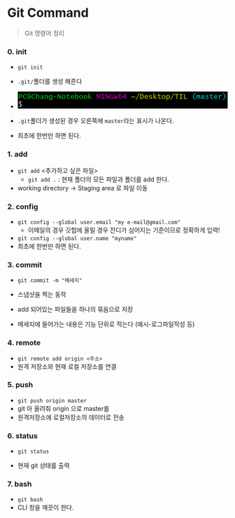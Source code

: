 # Git Command

> Git 명령어 정리



### 0. init

- `git init`
- `.git/`폴더를 생성 해준다
- ![image-20201229151401289](./GitCommand.assets/image-20201229151401289.png)

- `.git`폴더가 생성된 경우 오른쪽에 `master`라는 표시가 나온다.
- 최초에 한번만 하면 된다.



### 1. add

- `git add` <추가하고 싶은 파일>
  - `git add .` : 현재 폴더의 모든 파일과 폴더를 add 한다.
- working directory -> Staging area 로 파일 이동



### 2. config

- `git config --global user.email "my e-mail@gmail.com"`
  - 이메일의 경우 깃헙에 올릴 경우 잔디가 심어지는 기준이므로 정확하게 입력!
- `git config --global user.name "myname"`
- 최초에 한번만 하면 된다.



### 3. commit

- `git commit -m "메세지"`

- 스냅샷을 찍는 동작
- add 되어있는 파일들을 하나의 묶음으로 저장
- 메세지에 들어가는 내용은 기능 단위로 적는다 (예시-로그파일작성 등)



### 4. remote

- `git remote add origin <주소>`
- 원격 저장소와 현재 로컬 저장소를 연결



### 5. push

- `git push origin master`
- git 아 올려줘 origin 으로 master를
- 원격저장소에 로컬저장소의 데이터로 전송



### 6. status

- `git status`

- 현재 git 상태를 출력

  

### 7. bash

- `git bash`
- CLI 창을 깨끗이 한다. 